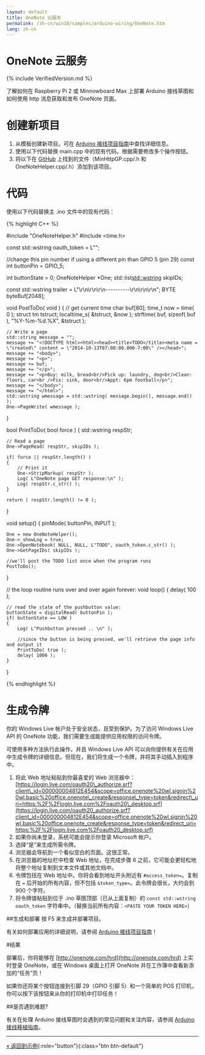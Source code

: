 ```yaml
---
layout: default
title: OneNote 云服务
permalink: /zh-cn/win10/samples/arduino-wiring/OneNote.htm
lang: zh-cn
---
```


# OneNote 云服务

{% include VerifiedVersion.md %}

了解如何在 Raspberry Pi 2 或 Minnowboard Max 上部署 Arduino 接线草图和如何使用 http 消息获取和发布 OneNote 页面。

# 创建新项目

1. 从模板创建新项目。可在 [Arduino 接线项目指南]({{site.baseurl}}/{{page.lang}}/win10/ArduinoWiringProjectGuide.htm)中查找详细信息。
2. 使用以下代码替换 main.cpp 中的现有代码。根据需要修改多个操作按钮。
3. 将以下在 [GitHub](https://github.com/ms-iot/sample-todo) 上找到的文件（MinHttpGP.cpp/.h 和 OneNoteHelper.cpp/.h）添加到该项目。

# 代码

使用以下代码替换主 .ino 文件中的现有代码：

{% highlight C++ %}

#include "OneNoteHelper.h"
#include <time.h>

const std::wstring oauth_token = L"<PASTE YOUR TOKEN HERE>";

//change this pin number if using a different pin than GPIO 5 (pin 29)
const int buttonPin = GPIO_5;

int buttonState = 0;
OneNoteHelper *One;
std::list<std::wstring> skipIDs;

const std::wstring trailer = L"\r\n\r\n\r\n----------\r\n\r\n\r\n";
BYTE byteBuf[2048];

void PostToDo( void )
{
    // get current time
    char buf[80];
    time_t     now = time( 0 );
    struct tm  tstruct;
    localtime_s( &tstruct, &now );
    strftime( buf, sizeof( buf ), "%Y-%m-%d.%X", &tstruct );

    // Write a page
    std::string message = "";
    message += "<!DOCTYPE html><html><head><title>TODO</title><meta name = \"created\" content = \"2014-10-13T07:00:00.000-7:00\" /></head>";
    message += "<body>";
    message += "<p>";
    message += buf;
    message += "</p>";
    message += "<p>Buy: milk, bread<br/>Pick up: laundry, dog<br/>Clean: floors, car<br />Fix: sink, door<br/>Appt: 6pm football</p>";
    message += "</body>";
    message += "</html>";
    std::wstring wmessage = std::wstring( message.begin(), message.end() );
    One->PageWrite( wmessage );
}


bool PrintToDo( bool force )
{
    std::wstring respStr;

    // Read a page
    One->PageRead( respStr, skipIDs );

    if( force || respStr.length() )
    {
        // Print it
        One->StripMarkup( respStr );
        Log( L"OneNote page GET response:\n" );
        Log( respStr.c_str() );
    }

    return ( respStr.length() != 0 );
}

void setup()
{
    pinMode( buttonPin, INPUT );

    One = new OneNoteHelper();
    One->_showLog = true;
    One->OpenNotebook( NULL, NULL, L"TODO", oauth_token.c_str() );
    One->GetPageIDs( skipIDs );

    //we'll post the TODO list once when the program runs
    PostToDo();
}

// the loop routine runs over and over again forever:
void loop()
{
    delay( 100 );

    // read the state of the pushbutton value:
    buttonState = digitalRead( buttonPin );
    if( buttonState == LOW )
    {
        Log( L"Pushbutton pressed .. \n" );

        //since the button is being pressed, we'll retrieve the page info and output it
        PrintToDo( true );
		delay( 1000 );
    }
}

{% endhighlight %}

   
# 生成令牌

你的 Windows Live 帐户处于安全状态，且受到保护。为了访问 Windows Live API 的 OneNote 功能，我们需要生成能提供应用权限的访问令牌。

可使用多种方法执行此操作，并且 Windows Live API 可以向你提供有关在应用中生成令牌的详细信息。但现在，我们将生成一个令牌，并将其手动插入到程序中。

1. 将此 Web 地址粘贴到你最喜爱的 Web 浏览器中：[https://login.live.com/oauth20\_authorize.srf?client\_id=000000004812E454&scope=office.onenote%20wl.signin%20wl.basic%20office.onenote\_create&response\_type=token&redirect\_uri=https:%2F%2Flogin.live.com%2Foauth20\_desktop.srf](https://login.live.com/oauth20_authorize.srf?client_id=000000004812E454&scope=office.onenote%20wl.signin%20wl.basic%20office.onenote_create&response_type=token&redirect_uri=https:%2F%2Flogin.live.com%2Foauth20_desktop.srf)
2. 如果你尚未登录，系统可能会提示你登录 Microsoft 帐户。
3. 选择“是”来生成所需令牌。
4. 浏览器会导航到一个看似空白的页面。这很正常。
5. 在浏览器的地址栏中检查 Web 地址，在完成步骤 6 之前，它可能会更轻松地将整个地址复制到文本文件或其他文档中。
6. 令牌包括在 Web 地址中。你将会看到地址开头附近有 `#access_token=`。复制在 `=` 后开始的所有内容，但不包括 `&token_type=`。此令牌会很长，大约会到 900 个字符。
7. 将令牌值粘贴到位于 .ino 草图顶部（已从上面复制）的 `const std::wstring oauth_token` 字符串中。（替换当前所有内容：`<PASTE YOUR TOKEN HERE>`）


##生成和部署
按 F5 来生成并部署项目。

有关如何部署应用的详细说明，请参阅 [Arduino 接线项目指南]({{site.baseurl}}/{{page.lang}}/win10/ArduinoWiringProjectGuide.htm)！


#结果

部署后，你将能够在 [http://onenote.com/hrd](http://onenote.com/hrd) 上实时登录 OneNote，或在 Windows 桌面上打开 OneNote 并在工作簿中查看新添加的“任务”页！

如果你还将某个按钮连接到引脚 29（GPIO 引脚 5）和一个简单的 POS 打印机，你可以按下该按钮来从你的打印机中打印任务！

##是否遇到难题?

有关在处理 Arduino 接线草图时会遇到的常见问题和关注内容，请参阅 [Arduino 接线移植指南]({{site.baseurl}}/{{page.lang}}/win10/ArduinoWiringPortingGuide.htm)。

---

[&laquo; 返回到示例]({{site.baseurl}}/{{page.lang}}/win10/StartCoding.htm){:role="button"}{:class="btn btn-default"}
